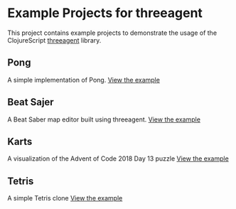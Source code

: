 # Example Projects for threeagent

This project contains example projects to demonstrate the usage of the ClojureScript [threeagent](https://github.com/DougHamil/threeagent) library.

## Pong
A simple implementation of Pong.
[View the example](https://doughamil.github.io/threeagent-examples/pong/)

## Beat Sajer
A Beat Saber map editor built using threeagent.
[View the example](https://doughamil.github.io/threeagent-examples/beatsajer/)

## Karts
A visualization of the Advent of Code 2018 Day 13 puzzle
[View the example](https://doughamil.github.io/threeagent-examples/karts/)

## Tetris
A simple Tetris clone
[View the example](https://doughamil.github.io/threeagent-examples/tetris/)
